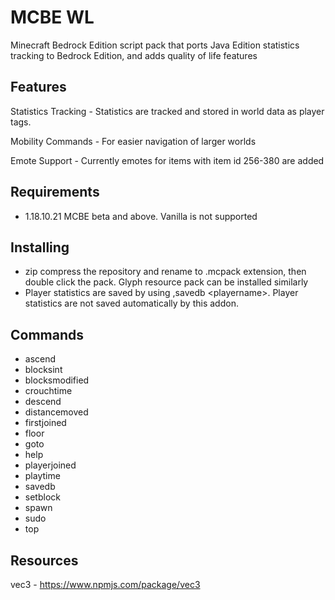 # MCBE WL
 Minecraft Bedrock Edition script pack that ports Java Edition statistics tracking to Bedrock Edition, and adds quality of life features
## Features
Statistics Tracking - Statistics are tracked and stored in world data as player tags.

Mobility Commands - For easier navigation of larger worlds

Emote Support - Currently emotes for items with item id 256-380 are added
## Requirements
- 1.18.10.21 MCBE beta and above. Vanilla is not supported
## Installing
- zip compress the repository and rename to .mcpack extension, then double click the pack. Glyph resource pack can be installed similarly
- Player statistics are saved by  using ,savedb \<playername>. Player statistics are not saved automatically by this addon.
## Commands
- ascend
- blocksint
- blocksmodified
- crouchtime
- descend
- distancemoved
- firstjoined
- floor
- goto
- help
- playerjoined
- playtime
- savedb
- setblock
- spawn
- sudo
- top
## Resources
vec3 - https://www.npmjs.com/package/vec3